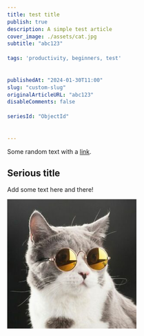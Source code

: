 ```yaml
---
title: test title
publish: true
description: A simple test article
cover_image: ./assets/cat.jpg
subtitle: "abc123"

tags: 'productivity, beginners, test'


publishedAt: "2024-01-30T11:00"
slug: "custom-slug"
originalArticleURL: "abc123"
disableComments: false

seriesId: "ObjectId"


---
```



Some random text with a [link](https://code.visualstudio.com).

## Serious title

Add some text here and there!

![and some pictures too](./assets/cat.jpg)
